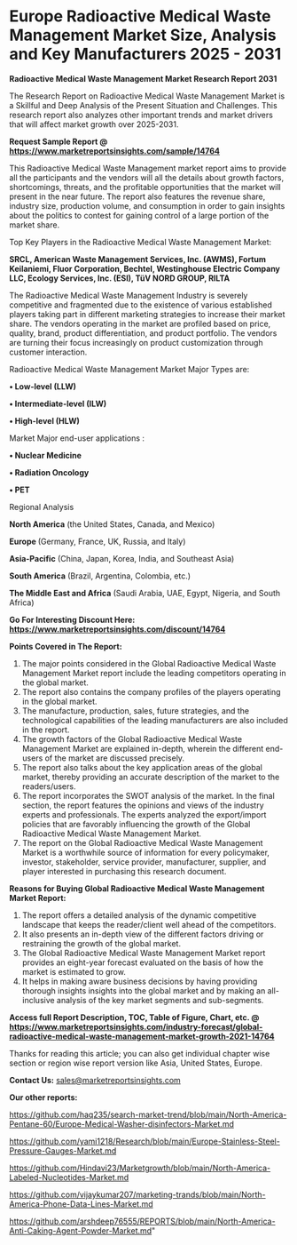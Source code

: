  # Europe Radioactive Medical Waste Management Market Size, Analysis and Key Manufacturers 2025 - 2031

<strong>Radioactive Medical Waste Management Market Research Report 2031</strong>

The Research Report on Radioactive Medical Waste Management Market is a Skillful and Deep Analysis of the Present Situation and Challenges. This research report also analyzes other important trends and market drivers that will affect market growth over 2025-2031.

<strong>Request Sample Report @ <a href=https://www.marketreportsinsights.com/sample/14764>https://www.marketreportsinsights.com/sample/14764</a></strong>

This Radioactive Medical Waste Management market report aims to provide all the participants and the vendors will all the details about growth factors, shortcomings, threats, and the profitable opportunities that the market will present in the near future. The report also features the revenue share, industry size, production volume, and consumption in order to gain insights about the politics to contest for gaining control of a large portion of the market share.

Top Key Players in the Radioactive Medical Waste Management Market:

<strong>SRCL, American Waste Management Services, Inc. (AWMS), Fortum Keilaniemi, Fluor Corporation, Bechtel, Westinghouse Electric Company LLC, Ecology Services, Inc. (ESI), TüV NORD GROUP, RILTA</strong>

The Radioactive Medical Waste Management Industry is severely competitive and fragmented due to the existence of various established players taking part in different marketing strategies to increase their market share. The vendors operating in the market are profiled based on price, quality, brand, product differentiation, and product portfolio. The vendors are turning their focus increasingly on product customization through customer interaction.

Radioactive Medical Waste Management Market Major Types are:

<strong>• Low-level (LLW)

• Intermediate-level (ILW)

• High-level (HLW)</strong>

Market Major end-user applications :

<strong>• Nuclear Medicine

• Radiation Oncology

• PET</strong>

Regional Analysis

</u><strong><b>North America</b></strong> (the United States, Canada, and Mexico)

<strong><b>Europe </b></strong>(Germany, France, UK, Russia, and Italy)

<strong><b>Asia-Pacific</b></strong> (China, Japan, Korea, India, and Southeast Asia)

<strong><b>South America</b></strong> (Brazil, Argentina, Colombia, etc.)

<strong><b>The Middle East and Africa</b></strong> (Saudi Arabia, UAE, Egypt, Nigeria, and South Africa)

<strong>Go For Interesting Discount Here: <a href=https://www.marketreportsinsights.com/discount/14764>https://www.marketreportsinsights.com/discount/14764</a></strong>

<strong>Points Covered in The Report:</strong>
<ol>
  <li>The major points considered in the Global Radioactive Medical Waste Management Market report include the leading competitors operating in the global market.</li>
  <li>The report also contains the company profiles of the players operating in the global market.</li>
  <li>The manufacture, production, sales, future strategies, and the technological capabilities of the leading manufacturers are also included in the report.</li>
  <li>The growth factors of the Global Radioactive Medical Waste Management Market are explained in-depth, wherein the different end-users of the market are discussed precisely.</li>
  <li>The report also talks about the key application areas of the global market, thereby providing an accurate description of the market to the readers/users.</li>
  <li>The report incorporates the SWOT analysis of the market. In the final section, the report features the opinions and views of the industry experts and professionals. The experts analyzed the export/import policies that are favorably influencing the growth of the Global Radioactive Medical Waste Management Market.</li>
  <li>The report on the Global Radioactive Medical Waste Management Market is a worthwhile source of information for every policymaker, investor, stakeholder, service provider, manufacturer, supplier, and player interested in purchasing this research document.</li>
</ol>
<strong>Reasons for Buying Global Radioactive Medical Waste Management Market Report:</strong>

<ol>
  <li>The report offers a detailed analysis of the dynamic competitive landscape that keeps the reader/client well ahead of the competitors.</li>
  <li>It also presents an in-depth view of the different factors driving or restraining the growth of the global market.</li>
  <li>The Global Radioactive Medical Waste Management Market report provides an eight-year forecast evaluated on the basis of how the market is estimated to grow.</li>
  <li>It helps in making aware business decisions by having providing thorough insights insights into the global market and by making an all-inclusive analysis of the key market segments and sub-segments.</li>
</ol>
<strong>Access full Report Description, TOC, Table of Figure, Chart, etc. @ <a href=https://www.marketreportsinsights.com/industry-forecast/global-radioactive-medical-waste-management-market-growth-2021-14764>https://www.marketreportsinsights.com/industry-forecast/global-radioactive-medical-waste-management-market-growth-2021-14764</a></strong>


Thanks for reading this article; you can also get individual chapter wise section or region wise report version like Asia, United States, Europe.

<strong>Contact Us:</strong>
sales@marketreportsinsights.com

<strong>Our other reports:</strong>

<a href=https://github.com/haq235/search-market-trend/blob/main/North-America-Pentane-60/Europe-Medical-Washer-disinfectors-Market.md>https://github.com/haq235/search-market-trend/blob/main/North-America-Pentane-60/Europe-Medical-Washer-disinfectors-Market.md</a>

<a href=https://github.com/yami1218/Research/blob/main/Europe-Stainless-Steel-Pressure-Gauges-Market.md>https://github.com/yami1218/Research/blob/main/Europe-Stainless-Steel-Pressure-Gauges-Market.md</a>

<a href=https://github.com/Hindavi23/Marketgrowth/blob/main/North-America-Labeled-Nucleotides-Market.md>https://github.com/Hindavi23/Marketgrowth/blob/main/North-America-Labeled-Nucleotides-Market.md</a>

<a href=https://github.com/vijaykumar207/marketing-trands/blob/main/North-America-Phone-Data-Lines-Market.md>https://github.com/vijaykumar207/marketing-trands/blob/main/North-America-Phone-Data-Lines-Market.md</a>

<a href=https://github.com/arshdeep76555/REPORTS/blob/main/North-America-Anti-Caking-Agent-Powder-Market.md>https://github.com/arshdeep76555/REPORTS/blob/main/North-America-Anti-Caking-Agent-Powder-Market.md</a>"
